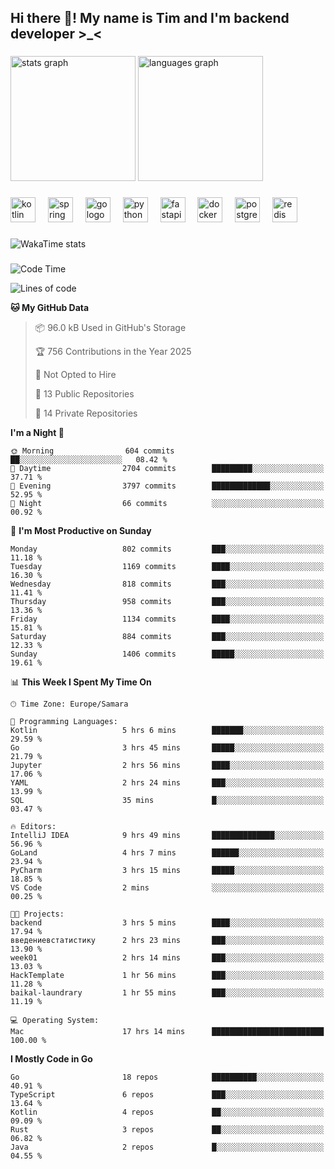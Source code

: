 <h2 align="left">Hi there 👋! My name is Tim and I'm backend developer >_<</h2>

###

<div align="left">
  <img src="https://github-readme-stats-qilm.vercel.app/api?username=intezya&hide_title=false&hide_rank=false&show_icons=true&include_all_commits=true&count_private=true&disable_animations=false&theme=omni&locale=en&hide_border=true&order=1&show=prs_merged&hide=issues" height="200" alt="stats graph"  />
  <img src="https://github-readme-stats-qilm.vercel.app/api/top-langs?username=intezya&locale=en&hide_title=false&layout=donut&langs_count=5&theme=omni&hide_border=true&order=2&exclude_repo=github-readme-stats&hide=mako" height="200" alt="languages graph"  />
</div>

###

<div align="left">
  <img src="https://img.shields.io/badge/Kotlin-7F52FF?logo=kotlin&logoColor=white&style=for-the-badge" height="40" alt="kotlin logo"  />
  <img width="12" />
  <img src="https://img.shields.io/badge/Spring-6DB33F?logo=spring&logoColor=black&style=for-the-badge" height="40" alt="spring logo"  />
  <img width="12" />
  <img src="https://img.shields.io/badge/Go-00ADD8?logo=go&logoColor=white&style=for-the-badge" height="40" alt="go logo"  />
  <img width="12" />
  <img src="https://img.shields.io/badge/Python-3776AB?logo=python&logoColor=white&style=for-the-badge" height="40" alt="python logo"  />
  <img width="12" />
  <img src="https://img.shields.io/badge/FastAPI-009688?logo=fastapi&logoColor=white&style=for-the-badge" height="40" alt="fastapi logo"  />
  <img width="12" />
  <img src="https://img.shields.io/badge/Docker-2496ED?logo=docker&logoColor=white&style=for-the-badge" height="40" alt="docker logo"  />
  <img width="12" />
  <img src="https://img.shields.io/badge/PostgreSQL-4169E1?logo=postgresql&logoColor=white&style=for-the-badge" height="40" alt="postgresql logo"  />
  <img width="12" />
  <img src="https://img.shields.io/badge/Redis-DC382D?logo=redis&logoColor=white&style=for-the-badge" height="40" alt="redis logo"  />
</div>

###

<picture>
	<source
		srcset="https://github-readme-stats-qilm.vercel.app/api/wakatime?username=intezya&theme=omni&layout=compact&hide_border=true"
		media="(prefers-color-scheme: dark)%2C (prefers-color-scheme: no-preference)"
	/>
	<img alt="WakaTime stats" src="https://github-readme-stats-qilm.vercel.app/api/wakatime?username=intezya&theme=omni&layout=compact&hide_border=true&"/>
</picture>

###

<!--START_SECTION:waka-->
![Code Time](http://img.shields.io/badge/Code%20Time-943%20hrs%2034%20mins-blue)

![Lines of code](https://img.shields.io/badge/From%20Hello%20World%20I%27ve%20Written-1.0%20million%20lines%20of%20code-blue)

**🐱 My GitHub Data** 

> 📦 96.0 kB Used in GitHub's Storage 
 > 
> 🏆 756 Contributions in the Year 2025
 > 
> 🚫 Not Opted to Hire
 > 
> 📜 13 Public Repositories 
 > 
> 🔑 14 Private Repositories 
 > 
**I'm a Night 🦉** 

```text
🌞 Morning                604 commits         ██░░░░░░░░░░░░░░░░░░░░░░░   08.42 % 
🌆 Daytime                2704 commits        █████████░░░░░░░░░░░░░░░░   37.71 % 
🌃 Evening                3797 commits        █████████████░░░░░░░░░░░░   52.95 % 
🌙 Night                  66 commits          ░░░░░░░░░░░░░░░░░░░░░░░░░   00.92 % 
```
📅 **I'm Most Productive on Sunday** 

```text
Monday                   802 commits         ███░░░░░░░░░░░░░░░░░░░░░░   11.18 % 
Tuesday                  1169 commits        ████░░░░░░░░░░░░░░░░░░░░░   16.30 % 
Wednesday                818 commits         ███░░░░░░░░░░░░░░░░░░░░░░   11.41 % 
Thursday                 958 commits         ███░░░░░░░░░░░░░░░░░░░░░░   13.36 % 
Friday                   1134 commits        ████░░░░░░░░░░░░░░░░░░░░░   15.81 % 
Saturday                 884 commits         ███░░░░░░░░░░░░░░░░░░░░░░   12.33 % 
Sunday                   1406 commits        █████░░░░░░░░░░░░░░░░░░░░   19.61 % 
```


📊 **This Week I Spent My Time On** 

```text
🕑︎ Time Zone: Europe/Samara

💬 Programming Languages: 
Kotlin                   5 hrs 6 mins        ███████░░░░░░░░░░░░░░░░░░   29.59 % 
Go                       3 hrs 45 mins       █████░░░░░░░░░░░░░░░░░░░░   21.79 % 
Jupyter                  2 hrs 56 mins       ████░░░░░░░░░░░░░░░░░░░░░   17.06 % 
YAML                     2 hrs 24 mins       ███░░░░░░░░░░░░░░░░░░░░░░   13.99 % 
SQL                      35 mins             █░░░░░░░░░░░░░░░░░░░░░░░░   03.47 % 

🔥 Editors: 
IntelliJ IDEA            9 hrs 49 mins       ██████████████░░░░░░░░░░░   56.96 % 
GoLand                   4 hrs 7 mins        ██████░░░░░░░░░░░░░░░░░░░   23.94 % 
PyCharm                  3 hrs 15 mins       █████░░░░░░░░░░░░░░░░░░░░   18.85 % 
VS Code                  2 mins              ░░░░░░░░░░░░░░░░░░░░░░░░░   00.25 % 

🐱‍💻 Projects: 
backend                  3 hrs 5 mins        ████░░░░░░░░░░░░░░░░░░░░░   17.94 % 
введениевстатистику      2 hrs 23 mins       ███░░░░░░░░░░░░░░░░░░░░░░   13.90 % 
week01                   2 hrs 14 mins       ███░░░░░░░░░░░░░░░░░░░░░░   13.03 % 
HackTemplate             1 hr 56 mins        ███░░░░░░░░░░░░░░░░░░░░░░   11.28 % 
baikal-laundrary         1 hr 55 mins        ███░░░░░░░░░░░░░░░░░░░░░░   11.19 % 

💻 Operating System: 
Mac                      17 hrs 14 mins      █████████████████████████   100.00 % 
```

**I Mostly Code in Go** 

```text
Go                       18 repos            ██████████░░░░░░░░░░░░░░░   40.91 % 
TypeScript               6 repos             ███░░░░░░░░░░░░░░░░░░░░░░   13.64 % 
Kotlin                   4 repos             ██░░░░░░░░░░░░░░░░░░░░░░░   09.09 % 
Rust                     3 repos             ██░░░░░░░░░░░░░░░░░░░░░░░   06.82 % 
Java                     2 repos             █░░░░░░░░░░░░░░░░░░░░░░░░   04.55 % 
```




<!--END_SECTION:waka-->
